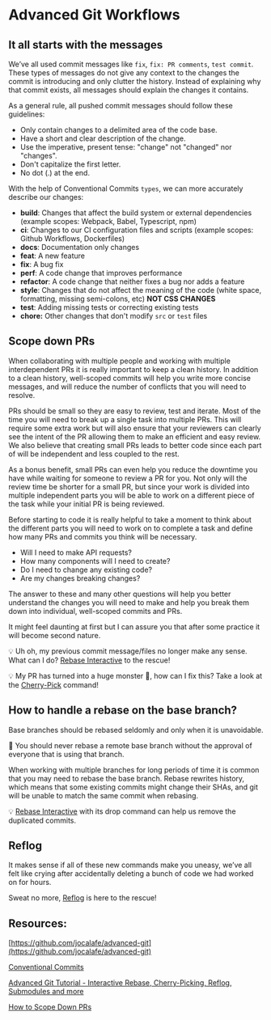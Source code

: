 # Advanced Git Workflows

## It all starts with the messages

We’ve all used commit messages like `fix`, `fix: PR comments`, `test commit`. These types of messages do not give any context to the changes the commit is introducing and only clutter the history. Instead of explaining why that commit exists, all messages should explain the changes it contains. 

As a general rule, all pushed commit messages should follow these guidelines:

- Only contain changes to a delimited area of the code base.
- Have a short and clear description of the change.
- Use the imperative, present tense: "change" not "changed" nor "changes".
- Don't capitalize the first letter.
- No dot (.) at the end.

With the help of Conventional Commits `types`, we can more accurately describe our changes:

- **build**: Changes that affect the build system or external dependencies (example scopes: Webpack, Babel, Typescript, npm)
- **ci**: Changes to our CI configuration files and scripts (example scopes: Github Workflows, Dockerfiles)
- **docs**: Documentation only changes
- **feat**: A new feature
- **fix**: A bug fix
- **perf**: A code change that improves performance
- **refactor**: A code change that neither fixes a bug nor adds a feature
- **style**: Changes that do not affect the meaning of the code (white space, formatting, missing semi-colons, etc) **NOT CSS CHANGES**
- **test**: Adding missing tests or correcting existing tests
- **chore:**  Other changes that don't modify `src` or `test` files

## Scope down PRs

When collaborating with multiple people and working with multiple interdependent PRs it is really important to keep a clean history. In addition to a clean history, well-scoped commits will help you write more concise messages, and will reduce the number of conflicts that you will need to resolve.

PRs should be small so they are easy to review, test and iterate. Most of the time you will need to break up a single task into multiple PRs. This will require some extra work but will also ensure that your reviewers can clearly see the intent of the PR allowing them to make an efficient and easy review.
We also believe that creating small PRs leads to better code since each part of will be independent and less coupled to the rest.

As a bonus benefit, small PRs can even help you reduce the downtime you have while waiting for someone to review a PR for you. Not only will the review time be shorter for a small PR, but since your work is divided into multiple independent parts you will be able to work on a different piece of the task while your initial PR is being reviewed.

Before starting to code it is really helpful to take a moment to think about the different parts you will need to work on to complete a task and define how many PRs and commits you think will be necessary.

- Will I need to make API requests?
- How many components will I need to create?
- Do I need to change any existing code?
- Are my changes breaking changes?

The answer to these and many other questions will help you better understand the changes you will need to make and help you break them down into individual, well-scoped commits and PRs.

It might feel daunting at first but I can assure you that after some practice it will become second nature.

💡 Uh oh, my previous commit message/files no longer make any sense. What can I do?
[Rebase Interactive](./rebase-interactive.md) to the rescue!


💡 My PR has turned into a huge monster 👹, how can I fix this?
Take a look at the [Cherry-Pick](./cherry-pick.md) command!


## How to handle a rebase on the base branch?

Base branches should be rebased seldomly and only when it is unavoidable.

🚫 You should never rebase a remote base branch without the approval of everyone that is using that branch.


When working with multiple branches for long periods of time it is common that you may need to rebase the base branch. Rebase rewrites history, which means that some existing commits might change their SHAs, and git will be unable to match the same commit when rebasing.

💡 [Rebase Interactive](./rebase-interactive.md) with its drop command can help us remove the duplicated commits.

## Reflog

It makes sense if all of these new commands make you uneasy, we’ve all felt like crying after accidentally deleting a bunch of code we had worked on for hours.

Sweat no more, [Reflog](./reflog.md) is here to the rescue!

## Resources:

[https://github.com/jocalafe/advanced-git](https://github.com/jocalafe/advanced-git)

[Conventional Commits](https://www.conventionalcommits.org/en/v1.0.0/)

[Advanced Git Tutorial - Interactive Rebase, Cherry-Picking, Reflog, Submodules and more](https://www.youtube.com/watch?v=qsTthZi23VE)

[How to Scope Down PRs](https://www.netlify.com/blog/2020/03/31/how-to-scope-down-prs/)
